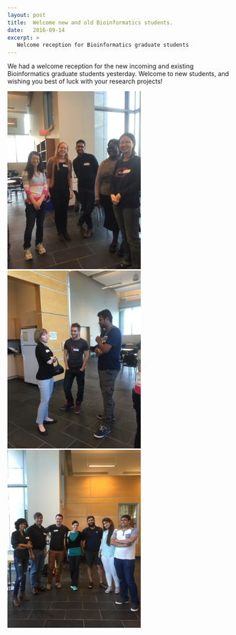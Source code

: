 ```yaml
---
layout: post
title:  Welcome new and old Bioinformatics students. 
date:   2016-09-14
excerpt: >
   Welcome reception for Bioinformatics graduate students
---
```



  We had a welcome reception for the new incoming and existing Bioinformatics graduate students yesterday. Welcome to new students, and wishing you best of luck with your research projects!

<img src="/images/bio1.JPG" width="300">
<img src="/images/bio2.JPG" width="300">
<img src="/images/bio3.JPG" width="300">